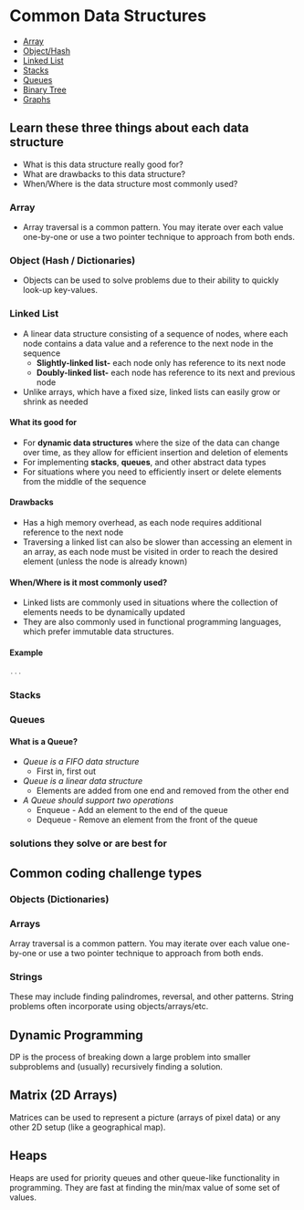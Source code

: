 # Common Data Structures

* [Array](#array)
* [Object/Hash](#object)
* [Linked List](#linked-list)
* [Stacks](#stacks)
* [Queues](#queues)
* [Binary Tree](#binary-tree)
* [Graphs](#graphs)

## Learn these three things about each data structure

* What is this data structure really good for?
* What are drawbacks to this data structure?
* When/Where is the data structure most commonly used?

### Array

* Array traversal is a common pattern. You may iterate over each value one-by-one or use a two pointer technique to approach from both ends.

### Object (Hash / Dictionaries)

* Objects can be used to solve problems due to their ability to quickly look-up key-values.
### Linked List

* A linear data structure consisting of a sequence of nodes, where each node contains a data value and a reference to the next node in the sequence
  * **Slightly-linked list-** each node only has reference to its next node
  * **Doubly-linked list-** each node has reference to its next and previous node
* Unlike arrays, which have a fixed size, linked lists can easily grow or shrink as needed 

#### What its good for

* For **dynamic data structures** where the size of the data can change over time, as they allow for efficient insertion and deletion of elements
* For implementing **stacks**, **queues**, and other abstract data types
* For situations where you need to efficiently insert or delete elements from the middle of the sequence

#### Drawbacks

* Has a high memory overhead, as each node requires additional reference to the next node
* Traversing a linked list can also be slower than accessing an element in an array, as each node must be visited in order to reach the desired element (unless the node is already known)

#### When/Where is it most commonly used?

* Linked lists are commonly used in situations where the collection of elements needs to be dynamically updated
* They are also commonly used in functional programming languages, which prefer immutable data structures.

#### Example

```javascript
...
```

### Stacks

### Queues

#### What is a Queue?

* *Queue is a FIFO data structure*
  * First in, first out
* *Queue is a linear data structure*
  * Elements are added from one end and removed from the other end
* *A Queue should support two operations*
  * Enqueue - Add an element to the end of the queue
  * Dequeue - Remove an element from the front of the queue


### solutions they solve or are best for

## Common coding challenge types

### Objects (Dictionaries)


### Arrays
Array traversal is a common pattern. You may iterate over each value one-by-one or use a two pointer technique to approach from both ends.

### Strings
These may include finding palindromes, reversal, and other patterns. String problems often incorporate using objects/arrays/etc.

## Dynamic Programming
DP is the process of breaking down a large problem into smaller subproblems and (usually) recursively finding a solution.

## Matrix (2D Arrays)
Matrices can be used to represent a picture (arrays of pixel data) or any other 2D setup (like a geographical map).

## Heaps
Heaps are used for priority queues and other queue-like functionality in programming. They are fast at finding the min/max value of some set of values.





